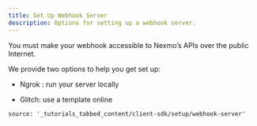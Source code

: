 ```yaml
---
title: Set Up Webhook Server
description: Options for setting up a webhook server.
---
```


<a name="set-up-webhook-server"></a>

You must make your webhook accessible to Nexmo’s APIs over the public Internet.

We provide two options to help you get set up:

- Ngrok : run your server locally

- Glitch: use a template online

```tabbed_content
source: '_tutorials_tabbed_content/client-sdk/setup/webhook-server'
```
